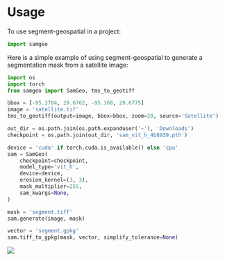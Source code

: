 # Usage

To use segment-geospatial in a project:

```python
import samgeo
```

Here is a simple example of using segment-geospatial to generate a segmentation mask from a satellite image:

```python
import os
import torch
from samgeo import SamGeo, tms_to_geotiff

bbox = [-95.3704, 29.6762, -95.368, 29.6775]
image = 'satellite.tif'
tms_to_geotiff(output=image, bbox=bbox, zoom=20, source='Satellite')

out_dir = os.path.join(os.path.expanduser('~'), 'Downloads')
checkpoint = os.path.join(out_dir, 'sam_vit_h_4b8939.pth')

device = 'cuda' if torch.cuda.is_available() else 'cpu'
sam = SamGeo(
    checkpoint=checkpoint,
    model_type='vit_h',
    device=device,
    erosion_kernel=(3, 3),
    mask_multiplier=255,
    sam_kwargs=None,
)

mask = 'segment.tiff'
sam.generate(image, mask)

vector = 'segment.gpkg'
sam.tiff_to_gpkg(mask, vector, simplify_tolerance=None)
```

![](https://i.imgur.com/Ysq3u7E.png)
